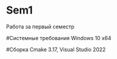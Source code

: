 # Sem1
Работа за первый семестр

#Системные требования
Windows 10 x64

#Сборка
Cmake 3.17, Visual Studio 2022
